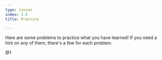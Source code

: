 ```yaml
---
type: lesson
index: 3.5
title: Practice

---
```

Here are some problems to practice what you have learned! If you need a hint on any of them, there's a few for each problem.

@1
<!--stackedit_data:
eyJoaXN0b3J5IjpbNTgxMTY5ODU3XX0=
-->